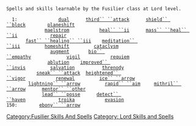 `Spells and skills learnable by the Fusilier class at Lord level.`  
  
  
`  1:               `[`dual`](dual "wikilink")`      `[`third`` ``attack`](third_attack "wikilink")`      `[`shield`` ``block`](shield_block "wikilink")`        `[`planeshift`](planeshift "wikilink")  
`              `[`maelstrom`](maelstrom "wikilink")`           `[`heal`` ``ii`](heal_ii "wikilink")`      `[`mass`` ``heal`` ``ii`](mass_heal_ii "wikilink")`            `[`repair`](repair "wikilink")  
`       `[`fast`` ``healing`` ``iii`](fast_healing_iii "wikilink")`    `[`meditation`` ``iii`](meditation_iii "wikilink")`         `[`homeshift`](homeshift "wikilink")`         `[`cataclysm`](cataclysm "wikilink")  
`                `[`augment`](augment "wikilink")`       `[`bio`` ``empathy`](bio_empathy "wikilink")`             `[`vigil`](vigil "wikilink")`           `[`requiem`](requiem "wikilink")  
`               `[`ablution`](ablution "wikilink")`    `[`improved`` ``invis`](improved_invis "wikilink")`         `[`salvation`](salvation "wikilink")`          `[`threnody`](threnody "wikilink")  
`           `[`sneak`` ``attack`](sneak_attack "wikilink")`  `[`heightened`` ``vigor`](heightened_vigor "wikilink")`           `[`renewal`](renewal "wikilink")`         `[`ice`` ``arrow`](ice_arrow "wikilink")  
`        `[`lightning`` ``arrow`](lightning_arrow "wikilink")`         `[`rapid`` ``aim`](rapid_aim "wikilink")`     `[`mithril`` ``arrow`](mithril_arrow "wikilink")`      `[`mentor`` ``other`](mentor_other "wikilink")  
`             `[`lead`` ``posse`](lead_posse "wikilink")`      `[`detect`` ``haven`](detect_haven "wikilink")`            `[`troika`](troika "wikilink")`           `[`evasion`](evasion "wikilink")  
`150:        `[`ebony`` ``arrow`](ebony_arrow "wikilink")

[Category:Fusilier Skills And
Spells](Category:Fusilier_Skills_And_Spells "wikilink") [Category: Lord
Skills and Spells](Category:_Lord_Skills_and_Spells "wikilink")
